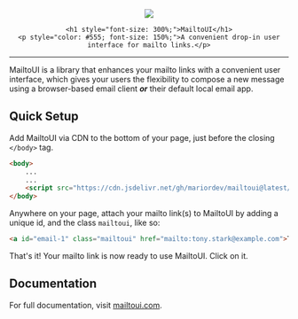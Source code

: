 <div style="text-align: center;">
	<a href="https://mailtoui.com">
	   <img src="https://mariordev.github.io/mailtoui/assets/img/mailtoui-md.png">
    </a>
	
	<h1 style="font-size: 300%;">MailtoUI</h1>
	<p style="color: #555; font-size: 150%;">A convenient drop-in user interface for mailto links.</p>
</div>

-------

MailtoUI is a library that enhances your mailto links with a convenient user interface, which gives your users the flexibility to compose a new message using a browser-based email client <strong><i>or</i></strong> their default local email app.

## Quick Setup

Add MailtoUI via CDN to the bottom of your page, just before the closing `</body>` tag.

```html
<body>
    ...
    ...
    <script src="https://cdn.jsdelivr.net/gh/mariordev/mailtoui@latest/dist/mailtoui-min.js"></script>
</body>
```

Anywhere on your page, attach your mailto link(s) to MailtoUI by adding a unique id, and the class `mailtoui`, like so:

```html
<a id="email-1" class="mailtoui" href="mailto:tony.stark@example.com">Tony</a>
```

That's it! Your mailto link is now ready to use MailtoUI. Click on it.


## Documentation

For full documentation, visit [mailtoui.com](https://mailtoui.com).
